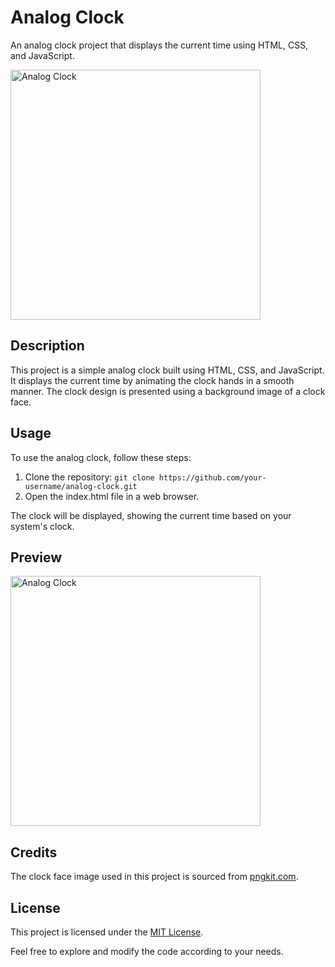 # Analog Clock

An analog clock project that displays the current time using HTML, CSS, and JavaScript.

<img src="/clock.png" alt="Analog Clock" width="400" height="400">

## Description

This project is a simple analog clock built using HTML, CSS, and JavaScript. It displays the current time by animating the clock hands in a smooth manner. The clock design is presented using a background image of a clock face.

## Usage

To use the analog clock, follow these steps:

1. Clone the repository: `git clone https://github.com/your-username/analog-clock.git`
2. Open the index.html file in a web browser.

The clock will be displayed, showing the current time based on your system's clock.

## Preview

<img src="./clock.png" alt="Analog Clock" width="400" height="400">

## Credits

The clock face image used in this project is sourced from [pngkit.com](https://www.pngkit.com/png/full/135-1352157_clock-with-no-hands.png).

## License

This project is licensed under the [MIT License](LICENSE).

Feel free to explore and modify the code according to your needs.
